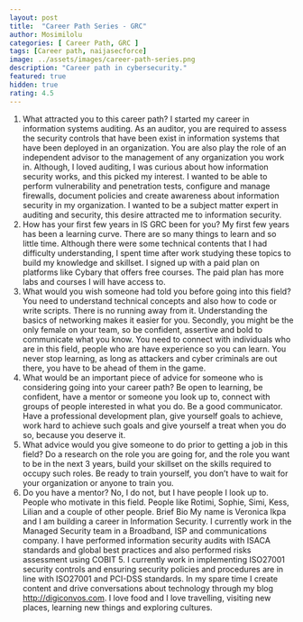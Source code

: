 ```yaml
---
layout: post
title:  "Career Path Series - GRC"
author: Mosimilolu
categories: [ Career Path, GRC ]
tags: [Career path, naijasecforce]
image: ../assets/images/career-path-series.png
description: "Career path in cybersecurity."
featured: true
hidden: true
rating: 4.5
---
```



1.	What attracted you to this career path? 
I started my career in information systems auditing. As an auditor, you are required to assess the security controls that have been exist in information systems that have been deployed in an organization. You are also play the role of an independent advisor to the management of any organization you work in. 
Although, I loved auditing, I was curious about how information security works, and this picked my interest. I wanted to be able to perform vulnerability and penetration tests, configure and manage firewalls, document policies and create awareness about information security in my organization. I wanted to be a subject matter expert in auditing and security, this desire attracted me to information security.
2. How has your first few years in IS GRC been for you?
My first few years has been a learning curve. There are so many things to learn and so little time. Although there were some technical contents that I had difficulty understanding, I spent time after work studying these topics to build my knowledge and skillset. I signed up with a paid plan on platforms like Cybary that offers free courses. The paid plan has more labs and courses I will have access to.
3. What would you wish someone had told you before going into this field?
You need to understand technical concepts and also how to code or write scripts. There is no running away from it.  Understanding the basics of networking makes it easier for you. 
Secondly, you might be the only female on your team, so be confident, assertive and bold to communicate what you know.
You need to connect with individuals who are in this field, people who are have experience so you can learn. You never stop learning, as long as attackers and cyber criminals are out there, you have to be ahead of them in the game.
4. What would be an important piece of advice for someone who is considering going into your career path?
Be open to learning, be confident, have a mentor or someone you look up to, connect with groups of people interested in what you do. Be a good communicator.
Have a professional development plan, give yourself goals to achieve, work hard to achieve such goals and give yourself a treat when you do so, because you deserve it.
5. What advice would you give someone to do prior to getting a job in this field?
Do a research on the role you are going for, and the role you want to be in the next 3 years, build your skillset on the skills required to occupy such roles. Be ready to train yourself, you don’t have to wait for your organization or anyone to train you.
6. Do you have a mentor?
No, I do not, but I have people I look up to. People who motivate in this field. People like Rotimi, Sophie, Simi, Kess, Lilian and a couple of other people. 
Brief Bio
My name is Veronica Ikpa and I am building a career in Information Security. I currently work in the Managed Security team in a Broadband, ISP and communications company.
I have performed information security audits with ISACA standards and global best practices and also performed risks assessment using COBIT 5.
I currently work in implementing ISO27001 security controls and ensuring security policies and procedures are in line with ISO27001 and PCI-DSS standards.
In my spare time I create content and drive conversations about technology through my blog http://digiconvos.com.
I love food and I love travelling, visiting new places, learning new things and exploring cultures. 
 
